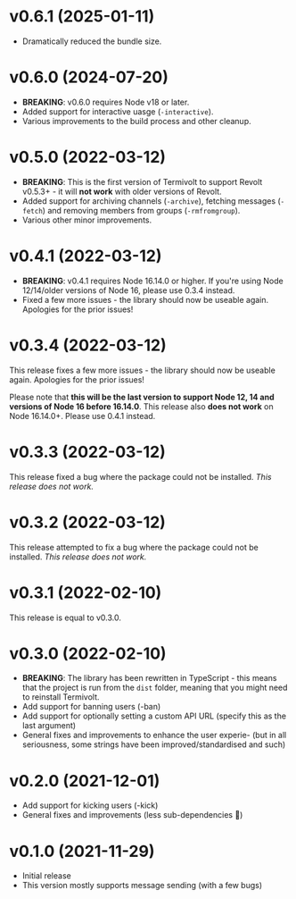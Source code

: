 # v0.6.1 (2025-01-11)

- Dramatically reduced the bundle size.

# v0.6.0 (2024-07-20)

- **BREAKING**: v0.6.0 requires Node v18 or later.
- Added support for interactive uasge (`-interactive`).
- Various improvements to the build process and other cleanup.

# v0.5.0 (2022-03-12)

- **BREAKING**: This is the first version of Termivolt to support Revolt v0.5.3+ - it will **not work** with older versions of Revolt.
- Added support for archiving channels (`-archive`), fetching messages (`-fetch`) and removing members from groups (`-rmfromgroup`).
- Various other minor improvements.

# v0.4.1 (2022-03-12)

- **BREAKING**: v0.4.1 requires Node 16.14.0 or higher. If you're using Node 12/14/older versions of Node 16, please use 0.3.4 instead.
- Fixed a few more issues - the library should now be useable again. Apologies for the prior issues!

# v0.3.4 (2022-03-12)

This release fixes a few more issues - the library should now be useable again. Apologies for the prior issues!

Please note that **this will be the last version to support Node 12, 14 and versions of Node 16 before 16.14.0**. This release also **does not work** on Node 16.14.0+. Please use 0.4.1 instead.

# v0.3.3 (2022-03-12)

This release fixed a bug where the package could not be installed. _This release does not work._

# v0.3.2 (2022-03-12)

This release attempted to fix a bug where the package could not be installed. _This release does not work._

# v0.3.1 (2022-02-10)

This release is equal to v0.3.0.

# v0.3.0 (2022-02-10)

- **BREAKING**: The library has been rewritten in TypeScript - this means that the project is run from the `dist` folder, meaning that you might need to reinstall Termivolt.
- Add support for banning users (-ban)
- Add support for optionally setting a custom API URL (specify this as the last argument)
- General fixes and improvements to enhance the user experie- (but in all seriousness, some strings have been improved/standardised and such)

# v0.2.0 (2021-12-01)

- Add support for kicking users (-kick)
- General fixes and improvements (less sub-dependencies :tada:)

# v0.1.0 (2021-11-29)

- Initial release
- This version mostly supports message sending (with a few bugs)
